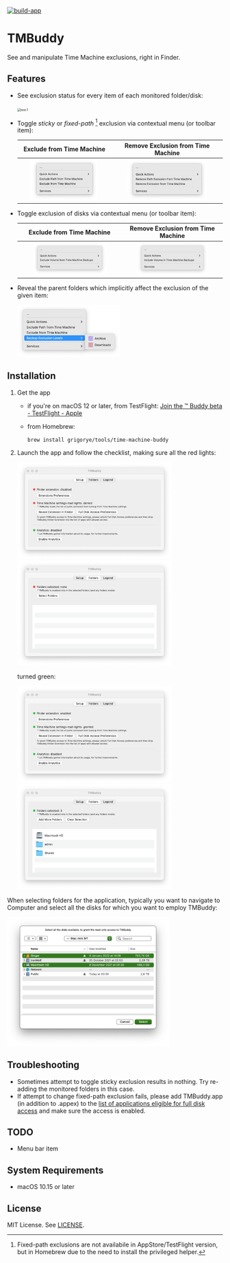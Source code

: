 [![build-app](https://github.com/grigorye/TMBuddy/actions/workflows/build-app.yml/badge.svg)](https://github.com/grigorye/TMBuddy/actions/workflows/build-app.yml)

# TMBuddy

See and manipulate Time Machine exclusions, right in Finder.

## Features

- See exclusion status for every item of each monitored folder/disk:
  
  <img src="./Targets/TMBuddy/Sources/Legend/LegendView+Snapshots/macOS-13.3/test.1.@2x.png" alt="test.1" width=50% style="zoom:50%;" />
  
- Toggle *sticky* or *fixed-path* [^*] exclusion via contextual menu (or toolbar item):
  
  |                  Exclude from Time Machine                   |              Remove Exclusion from Time Machine              |
  | :----------------------------------------------------------: | :----------------------------------------------------------: |
  | <img src="Targets/TMBuddy/Sources/Content/Standalone/Menu+Snapshots/macOS-13.3/testPathExclusion.adding.@2x.png" alt="testPathExclusion.adding" width=75% style="zoom:50%;" /> | <img src="Targets/TMBuddy/Sources/Content/Standalone/Menu+Snapshots/macOS-13.3/testPathExclusion.removal.@2x.png" alt="testPathExclusion.removal" width=75% style="zoom:50%;" /> |
  
  [^*]: Fixed-path exclusions are not availabile in AppStore/TestFlight version, but in Homebrew due to the need to install the privileged helper.
  
- Toggle exclusion of disks via contextual menu (or toolbar item):
  
  |                  Exclude from Time Machine                   |              Remove Exclusion from Time Machine              |
  | :----------------------------------------------------------: | :----------------------------------------------------------: |
  | <img src="Targets/TMBuddy/Sources/Content/Standalone/Menu+Snapshots/macOS-13.3/testVolumeExclusion.adding.@2x.png" alt="testVolumeExclusion.adding" width=75% style="zoom:50%;" /> | <img src="Targets/TMBuddy/Sources/Content/Standalone/Menu+Snapshots/macOS-13.3/testVolumeExclusion.removal.@2x.png" alt="testVolumeExclusion.removal" width=75% style="zoom:50%;" /> |
  
- Reveal the parent folders which implicitly affect the exclusion of the given item:
  
  <img src="Targets/TMBuddy/Sources/Content/Standalone/Menu+Snapshots/macOS-13.3/testRevealParentExclusion.1.@2x.png" alt="testRevealParentExclusion.1" width=50% style="zoom:50%;" />

## Installation

1. Get the app

   - if you're on macOS 12 or later, from TestFlight:
     [Join the ™ Buddy beta - TestFlight - Apple](https://testflight.apple.com/join/gQCBR8p7)

   - from Homebrew:

     ```
     brew install grigorye/tools/time-machine-buddy
     ```

2. Launch the app and follow the checklist, making sure all the red lights:

   <img src="Targets/TMBuddy/Sources/Content/Standalone/MainWindow+Snapshots/macOS-13.3/test.AppStateSample-allGreen-false-tab-TMBuddySnapshots-ContentView-Tab-setup.@2x.png" alt="Checklist-Red.png" width=75% style="zoom:50%;" />
   <img src="Targets/TMBuddy/Sources/Content/Standalone/MainWindow+Snapshots/macOS-13.3/test.AppStateSample-allGreen-false-tab-TMBuddySnapshots-ContentView-Tab-folders.@2x.png" alt="Checklist-Red.png" width=75% style="zoom:50%;" />

   turned green:

   <img src="Targets/TMBuddy/Sources/Content/Standalone/MainWindow+Snapshots/macOS-13.3/test.AppStateSample-allGreen-true-tab-TMBuddySnapshots-ContentView-Tab-setup.@2x.png" alt="Checklist-Red.png" width=75% style="zoom:50%;" />
   <img src="Targets/TMBuddy/Sources/Content/Standalone/MainWindow+Snapshots/macOS-13.3/test.AppStateSample-allGreen-true-tab-TMBuddySnapshots-ContentView-Tab-folders.@2x.png" alt="Checklist-Red.png" width=75% style="zoom:50%;" />

When selecting folders for the application, typically you want to navigate to Computer and select all the disks for which you want to employ TMBuddy:

<img src=".Images/Disk-Selection.png" width=75% style="zoom:50%;" />

## Troubleshooting

- Sometimes attempt to toggle sticky exclusion results in nothing. Try re-adding the monitored folders in this case.
- If attempt to change fixed-path exclusion fails, please add TMBuddy.app (in addition to .appex) to the [list of applications eligible for full disk access](x-apple.systempreferences:com.apple.preference.security?Privacy_AllFiles) and make sure the access is enabled.

## TODO

- Menu bar item

## System Requirements

- macOS 10.15 or later

## License

MIT License. See [LICENSE](LICENSE).
